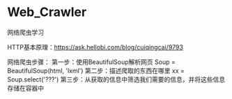 # Web_Crawler
网络爬虫学习

HTTP基本原理：https://ask.hellobi.com/blog/cuiqingcai/9793

网络爬虫步骤：
第一步：使用BeautifulSoup解析网页 Soup = BeautifulSoup(html, 'lxml')
第二步：描述爬取的东西在哪里 xx = Soup.select('???')
第三步：从获取的信息中筛选我们需要的信息，并将这些信息存储在容器中

